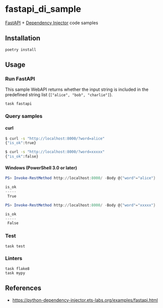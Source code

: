 # fastapi_di_sample
[FastAPI](https://fastapi.tiangolo.com/) + [Dependency Injector](https://python-dependency-injector.ets-labs.org/) code samples

## Installation
```
poetry install
```

## Usage
### Run FastAPI
This sample WebAPI returns whether the input string is included in the predefined string list (`["alice", "bob", "charlie"]`).
```
task fastapi
```

### Query samples
#### curl
```sh
$ curl -s "http://localhost:8000/?word=alice"
{"is_ok":true}

$ curl -s "http://localhost:8000/?word=xxxxx"
{"is_ok":false}
```

#### Windows (PowerShell 3.0 or later)
```ps1
PS> Invoke-RestMethod http://localhost:8000/ -Body @{"word"="alice"}

is_ok
-----
 True

PS> Invoke-RestMethod http://localhost:8000/ -Body @{"word"="xxxxx"}

is_ok
-----
 False
```


### Test
```
task test
```

### Linters
```
task flake8
task mypy
```

## References
- https://python-dependency-injector.ets-labs.org/examples/fastapi.html
